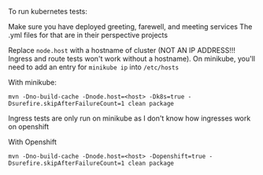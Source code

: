 To run kubernetes tests:

Make sure you have deployed greeting, farewell, and meeting services
The .yml files for that are in their perspective projects

Replace `node.host` with a hostname of cluster (NOT AN IP ADDRESS!!!  Ingress and route tests won't work without a hostname).  On minikube, 
you'll need to add an entry for `minikube ip` into `/etc/hosts`

With minikube:
```shell
mvn -Dno-build-cache -Dnode.host=<host> -Dk8s=true -Dsurefire.skipAfterFailureCount=1 clean package
```

Ingress tests are only run on minikube as I don't know
how ingresses work on openshift

With Openshift
```shell
mvn -Dno-build-cache -Dnode.host=<host> -Dopenshift=true -Dsurefire.skipAfterFailureCount=1 clean package
```